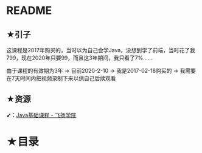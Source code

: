 # README

## ★引子

这课程是2017年购买的，当时以为自己会学Java，没想到学了前端，当时花了我799，现在2020年只要99，而且这3年期间，我只看了7%……

由于课程的有效期为3年 -> 目前2020-2-10 -> 我是2017-02-18购买的 -> 我需要在7天时间内把视频录制下来以供自己后续观看

## ★资源

**➹：**[Java基础课程 - 飞扬学院](https://www.feiyangedu.com/category/JavaSE)

# ★目录





